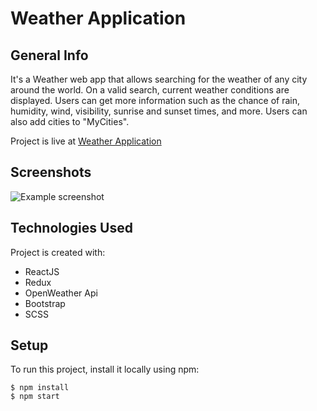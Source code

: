 # Weather Application

## General Info

It's a Weather web app that allows searching for the weather of any city around the world. On a valid search, current weather conditions are displayed. Users can get more information such as the chance of rain, humidity, wind, visibility, sunrise and sunset times, and more. Users can also add cities to "MyCities".

Project is live at [Weather Application](https://weather-app-02.netlify.app/)


## Screenshots
![Example screenshot](https://shubham-raut.netlify.app/static/media/weather.93d52761.png)

 
## Technologies Used

Project is created with:

- ReactJS
- Redux
- OpenWeather Api
- Bootstrap
- SCSS


## Setup

To run this project, install it locally using npm:

```
$ npm install
$ npm start
```
